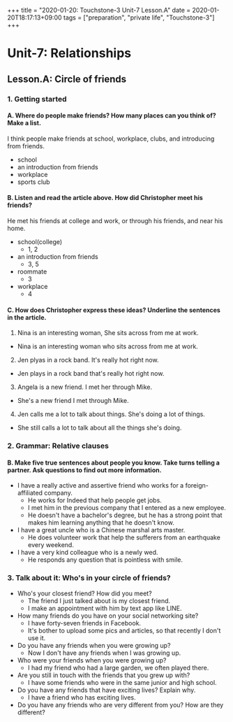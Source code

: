 +++
title =  "2020-01-20: Touchstone-3 Unit-7 Lesson.A"
date = 2020-01-20T18:17:13+09:00
tags = ["preparation", "private life", "Touchstone-3"]
+++

# Unit-7: Relationships
## Lesson.A: Circle of friends
### 1. Getting started

#### A. Where do people make friends? How many places can you think of? Make a list.
I think people make friends at school, workplace, clubs, and introducing from friends.

* school
* an introduction from friends
* workplace
* sports club

#### B. Listen and read the article above. How did Christopher meet his friends?

He met his friends at college and work, or through his friends, and near his home.

* school(college)
  - 1, 2
* an introduction from friends
  - 3, 5
* roommate
  - 3
* workplace
  - 4

#### C. How does Christopher express these ideas? Underline the sentences in the article.

1. Nina is an interesting woman, She sits across from me at work.
  - Nina is an interesting woman who sits across from me at work.
2. Jen plyas in a rock band. It's really hot right now.
  - Jen plays in a rock band that's really hot right now.
3. Angela is a new friend. I met her through Mike.
  - She's a new friend I met through Mike.
4. Jen calls me a lot to talk about things. She's doing a lot of things.
  - She still calls a lot to talk about all the things she's doing.

### 2. Grammar: Relative clauses

#### B. Make five true sentences about people you know. Take turns telling a partner. Ask questions to find out more information.

* I have a really active and assertive friend who works for a foreign-affiliated company.
  - He works for Indeed that help people get jobs.
  - I met him in the previous company that I entered as a new employee.
  - He doesn't have a bachelor's degree,
    but he has a strong point that makes him learning anything that he doesn't know.
* I have a great uncle who is a Chinese marshal arts master.
  - He does volunteer work that help the sufferers from an earthquake every weekend.
* I have a very kind colleague who is a newly wed.
  - He responds any question that is pointless with smile.

### 3. Talk about it: Who's in your circle of friends?

* Who's your closest friend? How did you meet?
  - The friend I just talked about is my closest friend.
  - I make an appointment with him by text app like LINE.
* How many friends do you have on your social networking site?
  - I have forty-seven friends in Facebook.
  - It's bother to upload some pics and articles, so that recently I don't use it.
* Do you have any friends when you were growing up?
  - Now I don't have any friends when I was growing up.
* Who were your friends when you were growing up?
  - I had my friend who had a large garden, we often played there.
* Are you still in touch with the friends that you grew up with?
  - I have some friends who were in the same junior and high school.
* Do you have any friends that have exciting lives? Explain why.
  - I have a friend who has exciting lives.
* Do you have any friends who are very different from you? How are they different?
